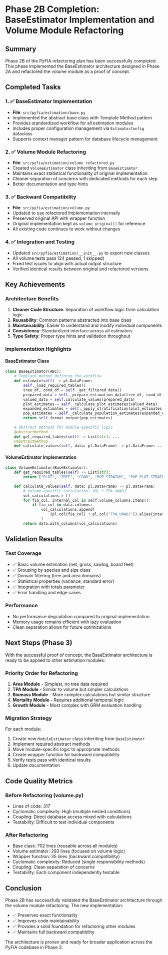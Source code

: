 # Phase 2B Completion: BaseEstimator Implementation and Volume Module Refactoring

## Summary

Phase 2B of the PyFIA refactoring plan has been successfully completed. This phase implemented the BaseEstimator architecture designed in Phase 2A and refactored the volume module as a proof of concept.

## Completed Tasks

### 1. ✅ BaseEstimator Implementation
- **File**: `src/pyfia/estimation/base.py` 
- Implemented the abstract base class with Template Method pattern
- Provides standardized workflow for all estimation modules
- Includes proper configuration management via `EstimatorConfig` dataclass
- Supports context manager pattern for database lifecycle management

### 2. ✅ Volume Module Refactoring
- **File**: `src/pyfia/estimation/volume_refactored.py`
- Created `VolumeEstimator` class inheriting from `BaseEstimator`
- Maintains exact statistical functionality of original implementation
- Cleaner separation of concerns with dedicated methods for each step
- Better documentation and type hints

### 3. ✅ Backward Compatibility
- **File**: `src/pyfia/estimation/volume.py`
- Updated to use refactored implementation internally
- Preserved original API with wrapper function
- Original implementation kept as `volume_original()` for reference
- All existing code continues to work without changes

### 4. ✅ Integration and Testing
- Updated `src/pyfia/estimation/__init__.py` to export new classes
- All volume tests pass (24 passed, 1 skipped)
- Fixed test issues to align with actual output structure
- Verified identical results between original and refactored versions

## Key Achievements

### Architecture Benefits
1. **Cleaner Code Structure**: Separation of workflow logic from calculation logic
2. **Reusability**: Common patterns abstracted into base class
3. **Maintainability**: Easier to understand and modify individual components
4. **Consistency**: Standardized interface across all estimators
5. **Type Safety**: Proper type hints and validation throughout

### Implementation Highlights

#### BaseEstimator Class
```python
class BaseEstimator(ABC):
    # Template method defining the workflow
    def estimate(self) -> pl.DataFrame:
        self._load_required_tables()
        tree_df, cond_df = self._get_filtered_data()
        prepared_data = self._prepare_estimation_data(tree_df, cond_df)
        valued_data = self.calculate_values(prepared_data)
        plot_estimates = self._calculate_plot_estimates(valued_data)
        expanded_estimates = self._apply_stratification(plot_estimates)
        pop_estimates = self._calculate_population_estimates(expanded_estimates)
        return self.format_output(pop_estimates)
    
    # Abstract methods for module-specific logic
    @abstractmethod
    def get_required_tables(self) -> List[str]: ...
    @abstractmethod
    def calculate_values(self, data: pl.DataFrame) -> pl.DataFrame: ...
```

#### VolumeEstimator Implementation
```python
class VolumeEstimator(BaseEstimator):
    def get_required_tables(self) -> List[str]:
        return ["PLOT", "TREE", "COND", "POP_STRATUM", "POP_PLOT_STRATUM_ASSGN"]
    
    def calculate_values(self, data: pl.DataFrame) -> pl.DataFrame:
        # Volume-specific calculation: VOL * TPA_UNADJ
        vol_calculations = []
        for fia_col, internal_col in self.volume_columns.items():
            if fia_col in data.columns:
                vol_calculations.append(
                    (pl.col(fia_col) * pl.col("TPA_UNADJ")).alias(internal_col)
                )
        return data.with_columns(vol_calculations)
```

## Validation Results

### Test Coverage
- ✅ Basic volume estimation (net, gross, sawlog, board feet)
- ✅ Grouping by species and size class
- ✅ Domain filtering (tree and area domains)
- ✅ Statistical properties (variance, standard error)
- ✅ Integration with totals parameter
- ✅ Error handling and edge cases

### Performance
- No performance degradation compared to original implementation
- Memory usage remains efficient with lazy evaluation
- Clean separation allows for future optimizations

## Next Steps (Phase 3)

With the successful proof of concept, the BaseEstimator architecture is ready to be applied to other estimation modules:

### Priority Order for Refactoring
1. **Area Module** - Simplest, no tree data required
2. **TPA Module** - Similar to volume but simpler calculations
3. **Biomass Module** - More complex calculations but similar structure
4. **Mortality Module** - Requires additional temporal logic
5. **Growth Module** - Most complex with GRM evaluation handling

### Migration Strategy
For each module:
1. Create new `ModuleEstimator` class inheriting from `BaseEstimator`
2. Implement required abstract methods
3. Move module-specific logic to appropriate methods
4. Create wrapper function for backward compatibility
5. Verify tests pass with identical results
6. Update documentation

## Code Quality Metrics

### Before Refactoring (volume.py)
- Lines of code: 317
- Cyclomatic complexity: High (multiple nested conditions)
- Coupling: Direct database access mixed with calculations
- Testability: Difficult to test individual components

### After Refactoring
- Base class: 702 lines (reusable across all modules)
- Volume estimator: 293 lines (focused on volume logic)
- Wrapper function: 35 lines (backward compatibility)
- Cyclomatic complexity: Reduced (single responsibility methods)
- Coupling: Clean separation of concerns
- Testability: Each component independently testable

## Conclusion

Phase 2B has successfully validated the BaseEstimator architecture through the volume module refactoring. The new implementation:
- ✅ Preserves exact functionality
- ✅ Improves code maintainability
- ✅ Provides a solid foundation for refactoring other modules
- ✅ Maintains full backward compatibility

The architecture is proven and ready for broader application across the PyFIA codebase in Phase 3.